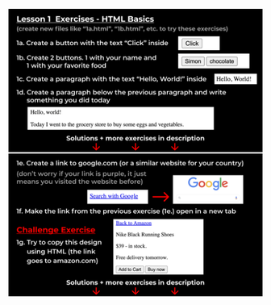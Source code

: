 ![alt image](https://github.com/Nithinkrishna67/html-css/blob/9a0a479bb34972f5ed4c9511d60f7dccb887a01b/Ex-1/160036623-8bde6501-5ee6-4577-92a4-6ffbc02e858b.png)
![alt text](https://github.com/Nithinkrishna67/html-css/blob/bd6c1140c87a058f525a3bc184ce1c28c403abee/Ex-1/image.png)
